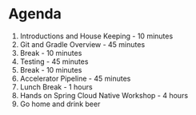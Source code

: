 # Agenda

1. Introductions and House Keeping - 10 minutes
2. Git and Gradle Overview - 45 minutes
3. Break - 10 minutes
4. Testing - 45 minutes
5. Break - 10 minutes
6. Accelerator Pipeline - 45 minutes
7. Lunch Break - 1 hours
8. Hands on Spring Cloud Native Workshop - 4 hours
9. Go home and drink beer
